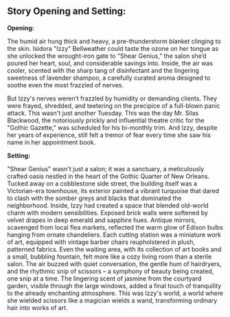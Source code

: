 ## Story Opening and Setting:

**Opening:**

The humid air hung thick and heavy, a pre-thunderstorm blanket clinging to the skin. Isidora "Izzy" Bellweather could taste the ozone on her tongue as she unlocked the wrought-iron gate to "Shear Genius," the salon she’d poured her heart, soul, and considerable savings into. Inside, the air was cooler, scented with the sharp tang of disinfectant and the lingering sweetness of lavender shampoo, a carefully curated aroma designed to soothe even the most frazzled of nerves.

But Izzy's nerves weren’t frazzled by humidity or demanding clients. They were frayed, shredded, and teetering on the precipice of a full-blown panic attack. This wasn't just another Tuesday. This was the day Mr. Silas Blackwood, the notoriously prickly and influential theatre critic for the "Gothic Gazette," was scheduled for his bi-monthly trim. And Izzy, despite her years of experience, still felt a tremor of fear every time she saw his name in her appointment book.

**Setting:**

"Shear Genius" wasn't just a salon; it was a sanctuary, a meticulously crafted oasis nestled in the heart of the Gothic Quarter of New Orleans. Tucked away on a cobblestone side street, the building itself was a Victorian-era townhouse, its exterior painted a vibrant turquoise that dared to clash with the somber greys and blacks that dominated the neighborhood. Inside, Izzy had created a space that blended old-world charm with modern sensibilities. Exposed brick walls were softened by velvet drapes in deep emerald and sapphire hues. Antique mirrors, scavenged from local flea markets, reflected the warm glow of Edison bulbs hanging from ornate chandeliers. Each cutting station was a miniature work of art, equipped with vintage barber chairs reupholstered in plush, patterned fabrics. Even the waiting area, with its collection of art books and a small, bubbling fountain, felt more like a cozy living room than a sterile salon. The air buzzed with quiet conversation, the gentle hum of hairdryers, and the rhythmic snip of scissors – a symphony of beauty being created, one snip at a time. The lingering scent of jasmine from the courtyard garden, visible through the large windows, added a final touch of tranquility to the already enchanting atmosphere. This was Izzy's world, a world where she wielded scissors like a magician wields a wand, transforming ordinary hair into works of art.
